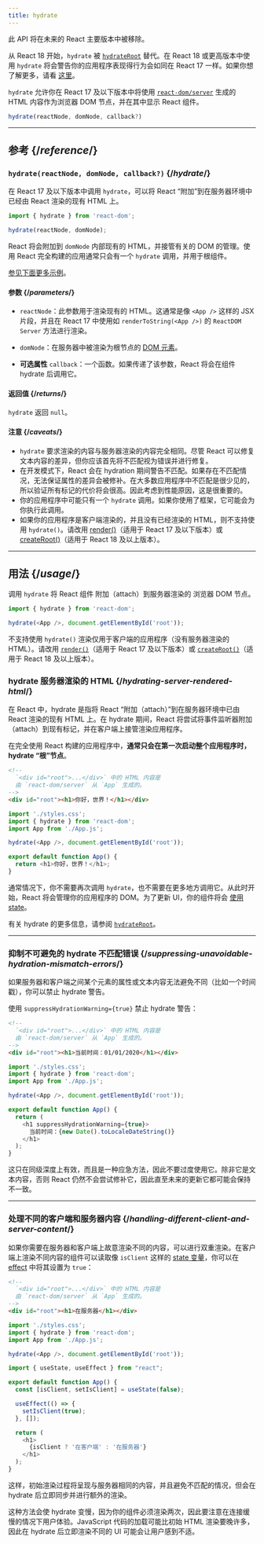 ```yaml
---
title: hydrate
---
```


<Deprecated>

此 API 将在未来的 React 主要版本中被移除。

从 React 18 开始，`hydrate` 被 [`hydrateRoot`](/reference/react-dom/client/hydrateRoot) 替代。在 React 18 或更高版本中使用 `hydrate` 将会警告你的应用程序表现得行为会如同在 React 17 一样。如果你想了解更多，请看 [这里](/blog/2022/03/08/react-18-upgrade-guide#updates-to-client-rendering-apis)。

</Deprecated>

<Intro>

`hydrate` 允许你在 React 17 及以下版本中将使用 [`react-dom/server`](/reference/react-dom/server) 生成的 HTML 内容作为浏览器 DOM 节点，并在其中显示 React 组件。

```js
hydrate(reactNode, domNode, callback?)
```

</Intro>

<InlineToc />

---

## 参考 {/*reference*/}

### `hydrate(reactNode, domNode, callback?)` {/*hydrate*/}

在 React 17 及以下版本中调用 `hydrate`，可以将 React “附加”到在服务器环境中已经由 React 渲染的现有 HTML 上。

```js
import { hydrate } from 'react-dom';

hydrate(reactNode, domNode);
```

React 将会附加到 `domNode` 内部现有的 HTML，并接管有关的 DOM 的管理。使用 React 完全构建的应用通常只会有一个 `hydrate` 调用，并用于根组件。

[参见下面更多示例](#usage)。

#### 参数 {/*parameters*/}

* `reactNode`：此参数用于渲染现有的 HTML。这通常是像 `<App />` 这样的 JSX 片段，并且在 React 17 中使用如 `renderToString(<App />)` 的 `ReactDOM Server` 方法进行渲染。

* `domNode`：在服务器中被渲染为根节点的 [DOM 元素](https://developer.mozilla.org/en-US/docs/Web/API/Element)。

* **可选属性** `callback`：一个函数。如果传递了该参数，React 将会在组件 hydrate 后调用它。

#### 返回值 {/*returns*/}

`hydrate` 返回 `null`。

#### 注意 {/*caveats*/}
* `hydrate` 要求渲染的内容与服务器渲染的内容完全相同。尽管 React 可以修复文本内容的差异，但你应该首先将不匹配视为错误并进行修复。
* 在开发模式下，React 会在 hydration 期间警告不匹配。如果存在不匹配情况，无法保证属性的差异会被修补。在大多数应用程序中不匹配是很少见的，所以验证所有标记的代价将会很高。因此考虑到性能原因，这是很重要的。
* 你的应用程序中可能只有一个 `hydrate` 调用。如果你使用了框架，它可能会为你执行此调用。
* 如果你的应用程序是客户端渲染的，并且没有已经渲染的 HTML，则不支持使用 `hydrate()`。请改用 [render()](/reference/react-dom/render)（适用于 React 17 及以下版本）或 [createRoot()](/reference/react-dom/client/createRoot)（适用于 React 18 及以上版本）。

---

## 用法 {/*usage*/}

调用 `hydrate` 将 <CodeStep step={1}>React 组件</CodeStep> 附加（attach）到服务器渲染的 <CodeStep step={2}>浏览器 DOM 节点</CodeStep>。

```js [[1, 3, "<App />"], [2, 3, "document.getElementById('root')"]]
import { hydrate } from 'react-dom';

hydrate(<App />, document.getElementById('root'));
```

不支持使用 `hydrate()` 渲染仅用于客户端的应用程序（没有服务器渲染的 HTML）。请改用 [`render()`](/reference/react-dom/render)（适用于 React 17 及以下版本）或 [`createRoot()`](/reference/react-dom/client/createRoot)（适用于 React 18 及以上版本）。

### hydrate 服务器渲染的 HTML {/*hydrating-server-rendered-html*/}

在 React 中，hydrate 是指将 React “附加（attach）”到在服务器环境中已由 React 渲染的现有 HTML 上。在 hydrate 期间，React 将尝试将事件监听器附加（attach）到现有标记，并在客户端上接管渲染应用程序。

在完全使用 React 构建的应用程序中，**通常只会在第一次启动整个应用程序时，hydrate “根”节点**。

<Sandpack>

```html public/index.html
<!--
  `<div id="root">...</div>` 中的 HTML 内容是
  由 `react-dom/server` 从 `App` 生成的。
-->
<div id="root"><h1>你好，世界！</h1></div>
```

```js index.js active
import './styles.css';
import { hydrate } from 'react-dom';
import App from './App.js';

hydrate(<App />, document.getElementById('root'));
```

```js App.js
export default function App() {
  return <h1>你好，世界！</h1>;
}
```

</Sandpack>

通常情况下，你不需要再次调用 `hydrate`，也不需要在更多地方调用它。从此时开始，React 将会管理你的应用程序的 DOM。为了更新 UI，你的组件将会 [使用 state](/reference/react/useState)。

有关 hydrate 的更多信息，请参阅 [`hydrateRoot`](/reference/react-dom/client/hydrateRoot)。

---

### 抑制不可避免的 hydrate 不匹配错误 {/*suppressing-unavoidable-hydration-mismatch-errors*/}

如果服务器和客户端之间某个元素的属性或文本内容无法避免不同（比如一个时间戳），你可以禁止 hydrate 警告。

使用 `suppressHydrationWarning={true}` 禁止 hydrate 警告：

<Sandpack>

```html public/index.html
<!--
  `<div id="root">...</div>` 中的 HTML 内容是
  由 `react-dom/server` 从 `App` 生成的。
-->
<div id="root"><h1>当前时间：01/01/2020</h1></div>
```

```js index.js
import './styles.css';
import { hydrate } from 'react-dom';
import App from './App.js';

hydrate(<App />, document.getElementById('root'));
```

```js App.js active
export default function App() {
  return (
    <h1 suppressHydrationWarning={true}>
      当前时间：{new Date().toLocaleDateString()}
    </h1>
  );
}
```

</Sandpack>

这只在同级深度上有效，而且是一种应急方法，因此不要过度使用它。除非它是文本内容，否则 React 仍然不会尝试修补它，因此直至未来的更新它都可能会保持不一致。

---

### 处理不同的客户端和服务器内容 {/*handling-different-client-and-server-content*/}

如果你需要在服务器和客户端上故意渲染不同的内容，可以进行双重渲染。在客户端上渲染不同内容的组件可以读取像 `isClient` 这样的 [state 变量](/reference/react/useState)，你可以在 [effect](/reference/react/useEffect) 中将其设置为 `true`：

<Sandpack>

```html public/index.html
<!--
  `<div id="root">...</div>` 中的 HTML 内容是
  由 `react-dom/server` 从 `App` 生成的。
-->
<div id="root"><h1>在服务器</h1></div>
```

```js index.js
import './styles.css';
import { hydrate } from 'react-dom';
import App from './App.js';

hydrate(<App />, document.getElementById('root'));
```

```js App.js active
import { useState, useEffect } from "react";

export default function App() {
  const [isClient, setIsClient] = useState(false);

  useEffect(() => {
    setIsClient(true);
  }, []);

  return (
    <h1>
      {isClient ? '在客户端' : '在服务器'}
    </h1>
  );
}
```

</Sandpack>

这样，初始渲染过程将呈现与服务器相同的内容，并且避免不匹配的情况，但会在 hydrate 后立即同步并进行额外的渲染。

<Pitfall>

这种方法会使 hydrate 变慢，因为你的组件必须渲染两次，因此要注意在连接缓慢的情况下用户体验。JavaScript 代码的加载可能比初始 HTML 渲染要晚许多，因此在 hydrate 后立即渲染不同的 UI 可能会让用户感到不适。

</Pitfall>
